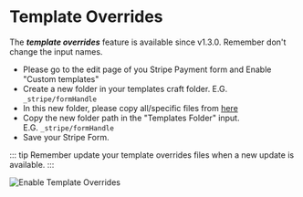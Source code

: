# Template Overrides

The _**template overrides**_ feature is available since v1.3.0. Remember don't change the input names.

*   Please go to the edit page of you Stripe Payment form and Enable "Custom templates"
*   Create a new folder in your templates craft folder. E.G. `_stripe/formHandle`
*   In this new folder, please copy all/specific files from [here](https://github.com/enupal/stripe/tree/master/src/templates/_frontend)
*   Copy the new folder path in the "Templates Folder" input. E.G. `_stripe/formHandle`
*   Save your Stripe Form.

::: tip
Remember update your template overrides files when a new update is available.
:::

![Enable Template Overrides](https://enupal.com/assets/docs/42-stripe-payments.png)